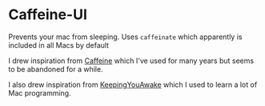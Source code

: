 # Caffeine-UI
Prevents your mac from sleeping. Uses `caffeinate` which apparently is included in all Macs by default

I drew inspiration from [Caffeine](http://lightheadsw.com/caffeine/) which I've used for many years but seems to be abandoned for a while.

I also drew inspiration from [KeepingYouAwake](https://github.com/newmarcel/KeepingYouAwake/) which I used to learn a lot of Mac programming.

